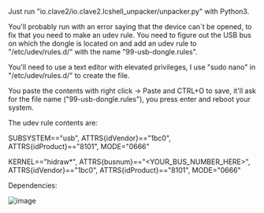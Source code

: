 Just run "io.clave2/io.clave2.lcshell_unpacker/unpacker.py" with Python3.

You'll probably run with an error saying that the device can´t be opened, to fix that you need to make an udev rule.
You need to figure out the USB bus on which the dongle is located on and add an udev rule to "/etc/udev/rules.d/" with the name "99-usb-dongle.rules".

You'll need to use a text editor with elevated privileges, I use "sudo nano" in "/etc/udev/rules.d/" to create the file.

You paste the contents with right click -> Paste and CTRL+O to save, it'll ask for the file name ("99-usb-dongle.rules"), you press enter and reboot your system.

The udev rule contents are:

SUBSYSTEM=="usb", ATTRS{idVendor}=="1bc0", ATTRS{idProduct}=="8101", MODE="0666"

KERNEL=="hidraw*", ATTRS{busnum}=="<YOUR_BUS_NUMBER_HERE>", ATTRS{idVendor}=="1bc0", ATTRS{idProduct}=="8101", MODE="0666"

Dependencies:

![image](https://user-images.githubusercontent.com/2711997/178621672-7cba6a63-bcc1-46e8-bd03-7a3b59386135.png)
